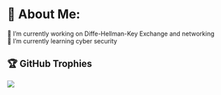 # 💫 About Me:
🔭 I’m currently working on Diffe-Hellman-Key Exchange and networking <br>🌱 I’m currently learning cyber security <br>



## 🏆 GitHub Trophies
![](https://github-profile-trophy.vercel.app/?username=mohamedatef2001&theme=radical&no-frame=false&no-bg=true&margin-w=4)

<!-- Proudly created with GPRM ( https://gprm.itsvg.in ) -->

